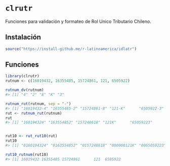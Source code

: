 
<!-- README.md is generated from README.Rmd. Please edit that file -->
`clrutr`
========

Funciones para validación y formateo de Rol Unico Tributario Chileno.

Instalación
-----------

``` r
source("https://install-github.me/r-latinoamerica/idlatr")
```

Funciones
---------

``` r
library(clrutr)
rutnum <- c(16019432, 16355485, 15724861, 121, 6505922)

rutnum_dv(rutnum)
#> [1] "4" "2" "8" "K" "3"

rutnum_rut(rutnum, sep = "-")
#> [1] "16019432-4" "16355485-2" "15724861-8" "121-K"      "6505922-3"
rut <- rutnum_rut(rutnum)
rut
#> [1] "160194324" "163554852" "157248618" "121K"      "65059223"


rut10 <- rut_rut10(rut)
rut10
#> [1] "0160194324" "0163554852" "0157248618" "000000121K" "0065059223"

rut10_rutnum(rut10)
#> [1] 16019432 16355485 15724861      121  6505922
```
